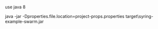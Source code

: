 use java 8

java -jar -Dproperties.file.location=project-props.properties target\syring-example-swarm.jar